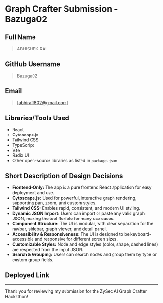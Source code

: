 # Graph Crafter Submission - Bazuga02

## Full Name

> ABHISHEK RAI

## GitHub Username

> Bazuga02

## Email

> [abhirai1802@gmail.com]

## Libraries/Tools Used

- React
- Cytoscape.js
- Tailwind CSS
- TypeScript
- Vite
- Radix UI
- Other open-source libraries as listed in `package.json`

## Short Description of Design Decisions

- **Frontend-Only:** The app is a pure frontend React application for easy deployment and use.
- **Cytoscape.js:** Used for powerful, interactive graph rendering, supporting pan, zoom, and custom styles.
- **Tailwind CSS:** Enables rapid, consistent, and modern UI styling.
- **Dynamic JSON Import:** Users can import or paste any valid graph JSON, making the tool flexible for many use cases.
- **Component Structure:** The UI is modular, with clear separation for the navbar, sidebar, graph viewer, and detail panel.
- **Accessibility & Responsiveness:** The UI is designed to be keyboard-accessible and responsive for different screen sizes.
- **Customizable Styles:** Node and edge styles (color, shape, dashed lines) are respected from the input JSON.
- **Search & Grouping:** Users can search nodes and group them by type or custom group fields.

##  Deployed Link


---

Thank you for reviewing my submission for the ZySec AI Graph Crafter Hackathon!
